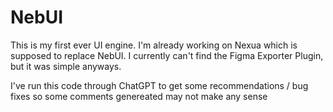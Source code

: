# NebUI
 This is my first ever UI engine. I'm already working on Nexua which is supposed to replace NebUI. I currently can't find the Figma Exporter Plugin, but it was simple anyways.

I've run this code through ChatGPT to get some recommendations / bug fixes so some comments genereated may not make any sense

